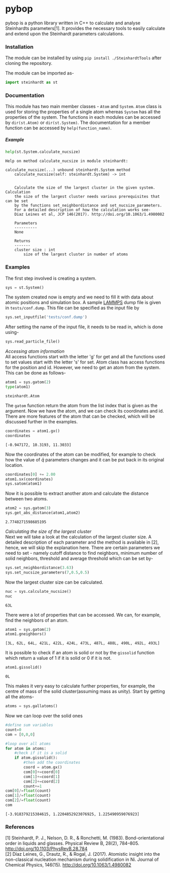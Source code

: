 
# pybop

pybop is a python library written in C++ to calculate and analyse Steinhardts parameters[1]. It provides the necessary tools to easily calculate and extend upon the Steinhardt parameters calculations.

### Installation

The module can be installed by using `pip install ./SteinhardtTools` after cloning the repository.

The module can be imported as-


```python
import steinhardt as st
```

### Documentation

This module has two main member classes - `Atom` and `System`. `Atom` class is used for storing the properties of a single atom whereas `System` has all the properties of the system. The functions in each modules can be accessed by
`dir(st.Atom)` or `dir(st.System)`. The documentation for a member function can be accessed by `help(function_name)`. 

##### Example


```python
help(st.System.calculate_nucsize)
```

    Help on method calculate_nucsize in module steinhardt:
    
    calculate_nucsize(...) unbound steinhardt.System method
        calculate_nucsize(self: steinhardt.System) -> int
        
        
        Calculate the size of the largest cluster in the given system. Calculation
        the size of the largest cluster needs various prerequisites that can be set
        by the functions set_neighbordistance and set_nucsize_parameters. 
        For a detailed description of how the calculation works see-
        Diaz Leines et al, JCP 146(2017). http://doi.org/10.1063/1.4980082
        
        Parameters
        ----------
        None
        
        Returns
        -------
        cluster size : int
            size of the largest cluster in number of atoms
    


### Examples

The first step involved is creating a system.


```python
sys = st.System()
```

The system created now is empty and we need to fill it with data about atomic positions and simulation box. A sample [LAMMPS](https://lammps.sandia.gov/) dump file is given in `tests/conf.dump`. This file can be specified as the input file by 


```python
sys.set_inputfile('tests/conf.dump')
```

After setting the name of the input file, it needs to be read in, which is done using-


```python
sys.read_particle_file()
```

*Accessing atom information*  
All access functions start with the letter 'g' for get and all the functions used to set values start with the letter 's' for set. Atom class has access functions for the position and id. However, we need to get an atom from the system. This can be done as follows- 



```python
atom1 = sys.gatom(2)
type(atom1)
```




    steinhardt.Atom



The `gatom` function return the atom from the list index that is given as the argument. Now we have the atom, and we can check its coordinates and id. There are more features of the atom that can be checked, which will be discussed further in the examples.


```python
coordinates = atom1.gx()
coordinates
```




    [-0.947172, 10.3193, 11.3033]



Now the coordinates of the atom can be modified, for example to check how the value of $\bar{q}$ parameters changes and it can be put back in its original location.


```python
coordinates[0] += 2.00
atom1.sx(coordinates)
sys.satom(atom1)
```

Now it is possible to extract another atom and calculate the distance between two atoms.


```python
atom2 = sys.gatom(3)
sys.get_abs_distance(atom1,atom2)
```




    2.7748271598685195



*Calculating the size of the largest cluster*  
Next we will take a look at the calculation of the largest cluster size. A detailed description of each parameter and the method is available in [2], hence, we will skip the explanation here. There are certain parameters we need to set - namely cutoff distance to find neighbors, minimum number of solid neighbors, threshold and average threshold which can be set by-



```python
sys.set_neighbordistance(3.63)
sys.set_nucsize_parameters(7,0.5,0.5)
```

Now the largest cluster size can be calculated.


```python
nuc = sys.calculate_nucsize()
nuc
```




    63L



There were a lot of properties that can be accessed. We can, for example, find the neighbors of an atom.


```python
atom1 = sys.gatom(2)
atom1.gneighbors()
```




    [3L, 62L, 64L, 421L, 422L, 424L, 473L, 487L, 488L, 490L, 492L, 493L]



It is possible to check if an atom is solid or not by the `gissolid` function which return a value of 1 if it is solid or 0 if it is not. 


```python
atom1.gissolid()
```




    0L



This makes it very easy to calculate further properties, for example, the centre of mass of the solid cluster(assuming mass as unity). Start by getting all the atoms-


```python
atoms = sys.gallatoms()
```

Now we can loop over the solid ones


```python
#define sum variables
count=0
com = [0,0,0]

#loop over all atoms
for atom in atoms:
    #check if it is a solid
    if atom.gissolid():
        #then add the coordinates
        coord = atom.gx()
        com[0]+=coord[0]
        com[1]+=coord[1]
        com[2]+=coord[2]
        count+=1
com[0]/=float(count)
com[1]/=float(count)
com[2]/=float(count)
com
```




    [-3.918379215384615, 1.2204852923076925, 1.225490959076923]





### References

[1] Steinhardt, P. J., Nelson, D. R., & Ronchetti, M. (1983). Bond-orientational order in liquids and glasses. Physical Review B, 28(2), 784–805. http://doi.org/10.1103/PhysRevB.28.784  
[2] Díaz Leines, G., Drautz, R., & Rogal, J. (2017). Atomistic insight into the non-classical nucleation mechanism during solidification in Ni. Journal of Chemical Physics, 146(15). http://doi.org/10.1063/1.4980082
